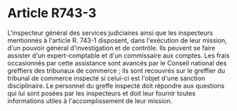 # Article R743-3

L'inspecteur général des services judiciaires ainsi que les inspecteurs mentionnés à l'article R. 743-1 disposent, dans l'exécution de leur mission, d'un pouvoir général d'investigation et de contrôle.   Ils peuvent se faire assister d'un expert-comptable et d'un commissaire aux comptes. Les frais occasionnés par cette assistance sont avancés par le Conseil national des greffiers des tribunaux de commerce ; ils sont recouvrés sur le greffier du tribunal de commerce inspecté si celui-ci est l'objet d'une sanction disciplinaire.   Le personnel du greffe inspecté doit répondre aux questions qui lui sont posées par les inspecteurs et doit leur fournir toutes informations utiles à l'accomplissement de leur mission.